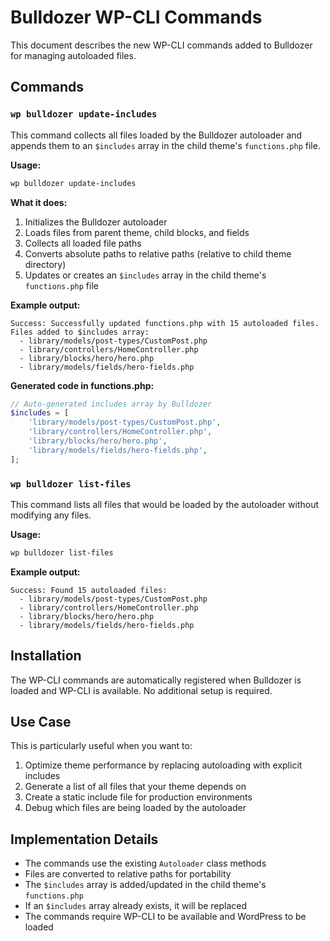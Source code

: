 # Bulldozer WP-CLI Commands

This document describes the new WP-CLI commands added to Bulldozer for managing autoloaded files.

## Commands

### `wp bulldozer update-includes`

This command collects all files loaded by the Bulldozer autoloader and appends them to an `$includes` array in the child theme's `functions.php` file.

**Usage:**
```bash
wp bulldozer update-includes
```

**What it does:**
1. Initializes the Bulldozer autoloader
2. Loads files from parent theme, child blocks, and fields
3. Collects all loaded file paths
4. Converts absolute paths to relative paths (relative to child theme directory)
5. Updates or creates an `$includes` array in the child theme's `functions.php` file

**Example output:**
```
Success: Successfully updated functions.php with 15 autoloaded files.
Files added to $includes array:
  - library/models/post-types/CustomPost.php
  - library/controllers/HomeController.php
  - library/blocks/hero/hero.php
  - library/models/fields/hero-fields.php
```

**Generated code in functions.php:**
```php
// Auto-generated includes array by Bulldozer
$includes = [
    'library/models/post-types/CustomPost.php',
    'library/controllers/HomeController.php',
    'library/blocks/hero/hero.php',
    'library/models/fields/hero-fields.php',
];
```

### `wp bulldozer list-files`

This command lists all files that would be loaded by the autoloader without modifying any files.

**Usage:**
```bash
wp bulldozer list-files
```

**Example output:**
```
Success: Found 15 autoloaded files:
  - library/models/post-types/CustomPost.php
  - library/controllers/HomeController.php
  - library/blocks/hero/hero.php
  - library/models/fields/hero-fields.php
```

## Installation

The WP-CLI commands are automatically registered when Bulldozer is loaded and WP-CLI is available. No additional setup is required.

## Use Case

This is particularly useful when you want to:
1. Optimize theme performance by replacing autoloading with explicit includes
2. Generate a list of all files that your theme depends on
3. Create a static include file for production environments
4. Debug which files are being loaded by the autoloader

## Implementation Details

- The commands use the existing `Autoloader` class methods
- Files are converted to relative paths for portability
- The `$includes` array is added/updated in the child theme's `functions.php`
- If an `$includes` array already exists, it will be replaced
- The commands require WP-CLI to be available and WordPress to be loaded
